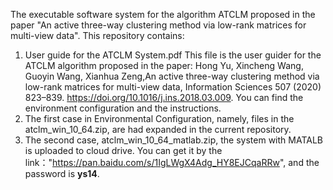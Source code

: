 The executable software system for the algorithm ATCLM proposed in the paper "An active three-way clustering method via low-rank matrices for multi-view data". 
This repository contains:
1.	User guide for the ATCLM System.pdf  This file is the user guider for the ATCLM algorithm proposed in the paper: Hong Yu, Xincheng Wang, Guoyin Wang, Xianhua Zeng,An active three-way clustering method via low-rank matrices for multi-view data, Information Sciences 507 (2020) 823–839. https://doi.org/10.1016/j.ins.2018.03.009. You can find the environment configuration and the instructions.
2.	The first case in Environmental Configuration, namely, files in the atclm_win_10_64.zip, are had expanded in the current repository. 
3.	The second case, atclm_win_10_64_matlab.zip, the system with MATALB is uploaded to cloud drive. You can get it by the link："https://pan.baidu.com/s/1IgLWgX4Adg_HY8EJCqaRRw", and the password is <b>ys14</b>.
